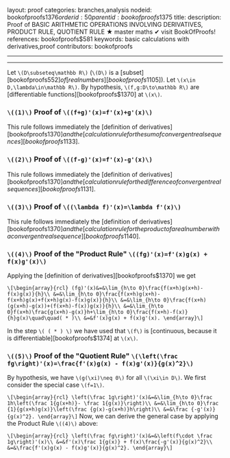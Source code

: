 layout: proof
categories: branches,analysis
nodeid: bookofproofs$1376
orderid: 50
parentid: bookofproofs$1375
title: 
description: Proof of BASIC ARITHMETIC OPERATIONS INVOLVING DERIVATIVES, PRODUCT RULE, QUOTIENT RULE ★ master maths ✔ visit BookOfProofs!
references: bookofproofs$581
keywords: basic calculations with derivatives,proof
contributors: bookofproofs

---


---

Let `\(D\subseteq\mathbb R\)` (`\(D\)` is a [subset][bookofproofs$552] of [real numbers][bookofproofs$1105]). Let `\(x\in D,\lambda\in\mathbb R\)`. By hypothesis, `\(f,g:D\to\mathbb R\)` are [differentiable functions][bookofproofs$1370] at `\(x\)`. 

### `\((1)\)` Proof of `\((f+g)'(x)=f'(x)+g'(x)\)`

This rule follows immediately the [definition of derivatives][bookofproofs$1370] and the [calculation rule for the sum of convergent real sequences][bookofproofs$1133].
### `\((2)\)` Proof of `\((f-g)'(x)=f'(x)-g'(x)\)`

This rule follows immediately the [definition of derivatives][bookofproofs$1370] and the [calculation rule for the difference of convergent real sequences][bookofproofs$1131].
### `\((3)\)` Proof of `\((\lambda f)'(x)=\lambda f'(x)\)`

This rule follows immediately the [definition of derivatives][bookofproofs$1370] and the [calculation rule for the product of a real number with a convergent real sequence][bookofproofs$1140].
### `\((4)\)` Proof of the "Product Rule" `\((fg)'(x)=f'(x)g(x) + f(x)g'(x)\)`
 
Applying the [definition of derivatives][bookofproofs$1370] we get

`\[\begin{array}{rcl}
(fg)'(x)&=&\lim_{h\to 0}\frac{f(x+h)g(x+h)-f(x)g(x)}{h}\\
&=&\lim_{h\to 0}\frac{f(x+h)g(x+h)-f(x+h)g(x)+f(x+h)g(x)-f(x)g(x)}{h}\\
&=&\lim_{h\to 0}\frac{f(x+h)(g(x+h)-g(x))+(f(x+h)-f(x))g(x)}{h}\\
&=&\lim_{h\to 0}f(x+h)\frac{g(x+h)-g(x)}h+\lim_{h\to 0}\frac{f(x+h)-f(x)}{h}g(x)\quad\quad( * )\\
&=&f'(x)g(x) + f(x)g'(x).
\end{array}\]`

In the step `\( ( * ) \)` we have used that `\(f\)` is [continuous, because it is differentiable][bookofproofs$1374] at `\(x\)`.

### `\((5)\)` Proof of the "Quotient Rule" `\(\left(\frac fg\right)'(x)=\frac{f'(x)g(x) - f(x)g'(x)}{g(x)^2}\)`

By hypothesis, we have `\(g(\xi)\neq 0\)` for all `\(\xi\in D\)`. We first consider the special case `\(f=1\)`.

`\[\begin{array}{rcl}
\left(\frac 1g\right)'(x)&=&\lim_{h\to 0}\frac 1h\left(\frac 1{g(x+h)}- \frac 1{g(x)}\right)\\
&=&\lim_{h\to 0}\frac {1}{g(x+h)g(x)}\left(\frac {g(x)-g(x+h)}h\right)\\
&=&\frac {-g'(x)}{g(x)^2}.
\end{array}\]`
Now, we can derive the general case by applying the Product Rule `\((4)\)` above:

`\[\begin{array}{rcl}
\left(\frac fg\right)'(x)&=&\left(f\cdot \frac 1g\right)'(x)\\
&=&f'(x)\frac 1{g(x)} + f(x)\frac{-g'(x)}{g(x)^2}\\
&=&\frac{f'(x)g(x) - f(x)g'(x)}{g(x)^2}.
\end{array}\]`
